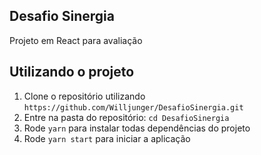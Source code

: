 ## Desafio Sinergia

Projeto em React para avaliação

## Utilizando o projeto

1. Clone o repositório utilizando `https://github.com/Willjunger/DesafioSinergia.git`
2. Entre na pasta do repositório: `cd DesafioSinergia`
3. Rode `yarn` para instalar todas dependências do projeto
4. Rode `yarn start` para iniciar a aplicação
